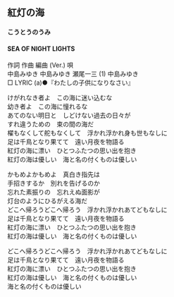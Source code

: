 ## 紅灯の海
#### こうとうのうみ
#### SEA OF NIGHT LIGHTS


作詞  作曲  編曲 (Ver.)   唄    
中島みゆき   中島みゆき   瀬尾一三 (1)  中島みゆき    
□ LYRIC (a)●『わたしの子供になりなさい』    
    
    
けがれなき者よ　この海に迷い込むな    
幼き者よ　この海に憧れるな    
あてのない明日と　しどけない過去の日々が    
すれ違うための　束の間の海だ    
櫂もなくして舵もなくして　浮かれ浮かれ身も世もなしに    
足は千鳥となり果てて　遠い月夜を物語る    
紅灯の海に漂い　ひとつふたつの思い出を抱き    
紅灯の海は優しい　海と名の付くものは優しい    
    
かもめよかもめよ　真白き指先は    
手招きするか　別れを告げるのか    
忘れた素振りの　忘れえぬ面影が    
灯台のようにひるがえる海だ    
どこへ帰ろうどこへ帰ろう　浮かれ浮かれあてどもなしに    
足は千鳥となり果てて　遠い月夜を物語る    
紅灯の海に漂い　ひとつふたつの思い出を抱き    
紅灯の海は優しい　海と名の付くものは優しい    
    
どこへ帰ろうどこへ帰ろう　浮かれ浮かれあてどもなしに    
足は千鳥となり果てて　遠い月夜を物語る    
紅灯の海に漂い　ひとつふたつの思い出を抱き    
紅灯の海は優しい　海と名の付くものは優しい    
海と名の付くものは優しい    